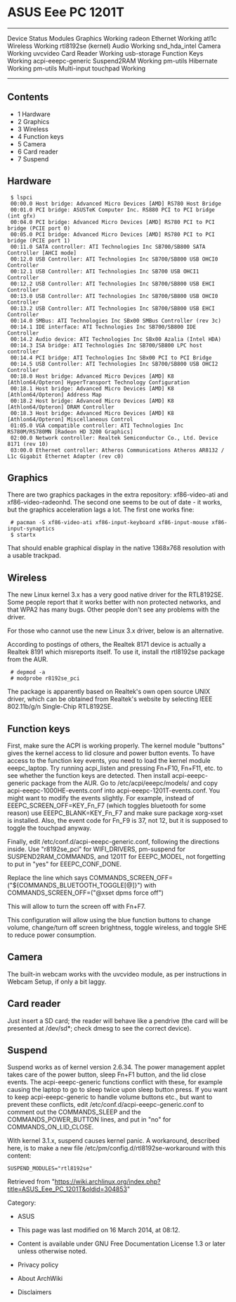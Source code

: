 ASUS Eee PC 1201T
=================

  ---------------------- --------- --------------------
  Device                 Status    Modules
  Graphics               Working   radeon
  Ethernet               Working   atl1c
  Wireless               Working   rtl8192se (kernel)
  Audio                  Working   snd_hda_intel
  Camera                 Working   uvcvideo
  Card Reader            Working   usb-storage
  Function Keys          Working   acpi-eeepc-generic
  Suspend2RAM            Working   pm-utils
  Hibernate              Working   pm-utils
  Multi-input touchpad   Working   
  ---------------------- --------- --------------------

Contents
--------

-   1 Hardware
-   2 Graphics
-   3 Wireless
-   4 Function keys
-   5 Camera
-   6 Card reader
-   7 Suspend

Hardware
--------

     $ lspci
     00:00.0 Host bridge: Advanced Micro Devices [AMD] RS780 Host Bridge
     00:01.0 PCI bridge: ASUSTeK Computer Inc. RS880 PCI to PCI bridge (int gfx)
     00:04.0 PCI bridge: Advanced Micro Devices [AMD] RS780 PCI to PCI bridge (PCIE port 0)
     00:05.0 PCI bridge: Advanced Micro Devices [AMD] RS780 PCI to PCI bridge (PCIE port 1)
     00:11.0 SATA controller: ATI Technologies Inc SB700/SB800 SATA Controller [AHCI mode]
     00:12.0 USB Controller: ATI Technologies Inc SB700/SB800 USB OHCI0 Controller
     00:12.1 USB Controller: ATI Technologies Inc SB700 USB OHCI1 Controller
     00:12.2 USB Controller: ATI Technologies Inc SB700/SB800 USB EHCI Controller
     00:13.0 USB Controller: ATI Technologies Inc SB700/SB800 USB OHCI0 Controller
     00:13.2 USB Controller: ATI Technologies Inc SB700/SB800 USB EHCI Controller
     00:14.0 SMBus: ATI Technologies Inc SBx00 SMBus Controller (rev 3c)
     00:14.1 IDE interface: ATI Technologies Inc SB700/SB800 IDE Controller
     00:14.2 Audio device: ATI Technologies Inc SBx00 Azalia (Intel HDA)
     00:14.3 ISA bridge: ATI Technologies Inc SB700/SB800 LPC host controller
     00:14.4 PCI bridge: ATI Technologies Inc SBx00 PCI to PCI Bridge
     00:14.5 USB Controller: ATI Technologies Inc SB700/SB800 USB OHCI2 Controller
     00:18.0 Host bridge: Advanced Micro Devices [AMD] K8 [Athlon64/Opteron] HyperTransport Technology Configuration
     00:18.1 Host bridge: Advanced Micro Devices [AMD] K8 [Athlon64/Opteron] Address Map
     00:18.2 Host bridge: Advanced Micro Devices [AMD] K8 [Athlon64/Opteron] DRAM Controller
     00:18.3 Host bridge: Advanced Micro Devices [AMD] K8 [Athlon64/Opteron] Miscellaneous Control
     01:05.0 VGA compatible controller: ATI Technologies Inc RS780M/RS780MN [Radeon HD 3200 Graphics]
     02:00.0 Network controller: Realtek Semiconductor Co., Ltd. Device 8171 (rev 10)
     03:00.0 Ethernet controller: Atheros Communications Atheros AR8132 / L1c Gigabit Ethernet Adapter (rev c0)

Graphics
--------

There are two graphics packages in the extra repository: xf86-video-ati
and xf86-video-radeonhd. The second one seems to be out of date - it
works, but the graphics acceleration lags a lot. The first one works
fine:

     # pacman -S xf86-video-ati xf86-input-keyboard xf86-input-mouse xf86-input-synaptics 
     $ startx

That should enable graphical display in the native 1368x768 resolution
with a usable trackpad.

Wireless
--------

The new Linux kernel 3.x has a very good native driver for the
RTL8192SE. Some people report that it works better with non protected
networks, and that WPA2 has many bugs. Other people don't see any
problems with the driver.

For those who cannot use the new Linux 3.x driver, below is an
alternative.

According to postings of others, the Realtek 8171 device is actually a
Realtek 8191 which misreports itself. To use it, install the rtl8192se
package from the AUR.

     # depmod -a
     # modprobe r8192se_pci

The package is apparently based on Realtek's own open source UNIX
driver, which can be obtained from Realtek's website by selecting IEEE
802.11b/g/n Single-Chip RTL8192SE.

Function keys
-------------

First, make sure the ACPI is working properly. The kernel module
"buttons" gives the kernel access to lid closure and power button
events. To have access to the function key events, you need to load the
kernel module eeepc_laptop. Try running acpi_listen and pressing Fn+F10,
Fn+F11, etc. to see whether the function keys are detected. Then install
acpi-eeepc-generic package from the AUR. Go to /etc/acpi/eeepc/models/
and copy acpi-eeepc-1000HE-events.conf into
acpi-eeepc-1201T-events.conf. You might want to modify the events
slightly. For example, instead of
EEEPC_SCREEN_OFF=KEY_Fn_F7 (which toggles bluetooth for some reason) use EEEPC_BLANK=KEY_Fn_F7
and make sure package xorg-xset is installed. Also, the event code for
Fn_F9 is 37, not 12, but it is supposed to toggle the touchpad anyway.

Finally, edit /etc/conf.d/acpi-eeepc-generic.conf, following the
directions inside. Use "r8192se_pci" for WIFI_DRIVERS, pm-suspend for
SUSPEND2RAM_COMMANDS, and 1201T for EEEPC_MODEL, not forgetting to put
in "yes" for EEEPC_CONF_DONE.

Replace the line which says
COMMANDS_SCREEN_OFF=("${COMMANDS_BLUETOOTH_TOGGLE[@]}") with
COMMANDS_SCREEN_OFF=("@xset dpms force off")

This will allow to turn the screen off with Fn+F7.

This configuration will allow using the blue function buttons to change
volume, change/turn off screen brightness, toggle wireless, and toggle
SHE to reduce power consumption.

Camera
------

The built-in webcam works with the uvcvideo module, as per instructions
in Webcam Setup, if only a bit laggy.

Card reader
-----------

Just insert a SD card; the reader will behave like a pendrive (the card
will be presented at /dev/sd*; check dmesg to see the correct device).

Suspend
-------

Suspend works as of kernel version 2.6.34. The power management applet
takes care of the power button, sleep Fn+F1 button, and the lid close
events. The acpi-eeepc-generic functions conflict with these, for
example causing the laptop to go to sleep twice upon sleep button press.
If you want to keep acpi-eeepc-generic to handle volume buttons etc.,
but want to prevent these conflicts, edit
/etc/conf.d/acpi-eeepc-generic.conf to comment out the COMMANDS_SLEEP
and the COMMANDS_POWER_BUTTON lines, and put in "no" for
COMMANDS_ON_LID_CLOSE.

With kernel 3.1.x, suspend causes kernel panic. A workaround, described
here, is to make a new file /etc/pm/config.d/rtl8192se-workaround with
this content:

    SUSPEND_MODULES="rtl8192se"

Retrieved from
"https://wiki.archlinux.org/index.php?title=ASUS_Eee_PC_1201T&oldid=304853"

Category:

-   ASUS

-   This page was last modified on 16 March 2014, at 08:12.
-   Content is available under GNU Free Documentation License 1.3 or
    later unless otherwise noted.
-   Privacy policy
-   About ArchWiki
-   Disclaimers
